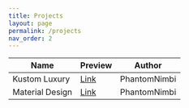 ```yaml
---
title: Projects
layout: page
permalink: /projects
nav_order: 2
---
```



| Name | Preview | Author |
| --- | --- | --- |
| Kustom Luxury | [Link](https://user-images.githubusercontent.com/17615050/271112192-1ccaf20d-42bf-4b96-849a-573560e9d504.png) | PhantomNimbi |
| Material Design | [Link](https://user-images.githubusercontent.com/17615050/271109706-fc386b2d-e210-4ea7-abdc-c85ce891244e.png) | PhantomNimbi |